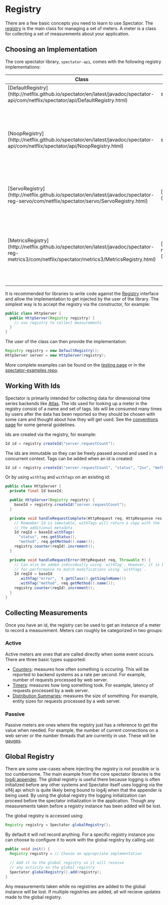 # Registry

There are a few basic concepts you need to learn to use Spectator.
The [registry](http://netflix.github.io/spectator/en/latest/javadoc/spectator-api/com/netflix/spectator/api/Registry.html)
is the main class for managing a set of meters. A meter is a class for collecting a set of
measurements about your application.

## Choosing an Implementation

The core spectator library, `spectator-api`, comes with the following registry implementations:
 
 <table>
   <thead>
     <th>Class</th>
     <th>Dependency</th>
     <th>Description</th>
   </thead>
   <tbody>
     <tr>
       <td>
       [DefaultRegistry](http://netflix.github.io/spectator/en/latest/javadoc/spectator-api/com/netflix/spectator/api/DefaultRegistry.html)
       </td>
       <td>spectator-api</td>
       <td>
       Updates local counters, frequently used with [unit tests](testing.md).
       </td>
     </tr>
     <tr>
       <td>
       [NoopRegistry](http://netflix.github.io/spectator/en/latest/javadoc/spectator-api/com/netflix/spectator/api/NoopRegistry.html)
       </td>
       <td>spectator-api</td>
       <td>
       Does nothing, tries to make operations as cheap as possible. This implementation is
       typically used to help understand the overhead being created due to instrumentation.
       It can also be useful in testing to help ensure that no side effects were introduced
       where the instrumentation is now needed in order for the application for function
       properly.
       </td>
     </tr>
     <tr>
       <td>
       [ServoRegistry](http://netflix.github.io/spectator/en/latest/javadoc/spectator-reg-servo/com/netflix/spectator/servo/ServoRegistry.html)
       </td>
       <td>[spectator-reg-servo](../registry/servo.md)</td>
       <td>
       Map to [servo library](https://github.com/Netflix/servo). This is the implementation
       typically used at Netflix to report data into [Atlas](https://github.com/Netflix/atlas).
       </td>
     </tr>
     <tr>
       <td>
       [MetricsRegistry](http://netflix.github.io/spectator/en/latest/javadoc/spectator-reg-metrics3/com/netflix/spectator/metrics3/MetricsRegistry.html)
       </td>
       <td>[spectator-reg-metrics3](../registry/metrics3.md)</td>
       <td>
       Map to [metrics3 library](http://metrics.dropwizard.io/3.1.0/). This implementation
       is typically used for reporting to local files, JMX, or other backends like Graphite.
       Note that it uses a hierarchical naming scheme rather than the dimensional naming
       used by Spectator, so the names will get flattened when mapped to this registry.
       </td>
     </tr>
   </tbody>
 </table>

It is recommended for libraries to write code against the
[Registry](http://netflix.github.io/spectator/en/latest/javadoc/spectator-api/com/netflix/spectator/api/Registry.html)
interface and allow the implementation to get injected by the user of the library. The
simplest way is to accept the registry via the constructor, for example:

```java
public class HttpServer {
  public HttpServer(Registry registry) {
    // use registry to collect measurements
  }
}
```

The user of the class can then provide the implementation:

```java
Registry registry = new DefaultRegistry();
HttpServer server = new HttpServer(registry);
```

More complete examples can be found on the [testing page](testing.md) or in the
[spectator-examples repo](https://github.com/brharrington/spectator-examples).

## Working With Ids

Spectator is primarily intended for collecting data for dimensional time series
backends like [Atlas](https://github.com/Netflix/atlas). The ids used for looking
up a meter in the registry consist of a name and set of tags. Ids will be consumed
many times by users after the data has been reported so they should be chosen with
some care and thought about how they will get used. See the [conventions page](conventions.md)
for some general guidelines.

Ids are created via the registry, for example:

```java
Id id = registry.createId("server.requestCount");
```

The ids are immutable so they can be freely passed around and used in a concurrent
context. Tags can be added when an id is created:

```java
Id id = registry.createId("server.requestCount", "status", "2xx", "method", "GET");
```

Or by using `withTag` and `withTags` on an existing id:

```java
public class HttpServer {
  private final Id baseId;

  public HttpServer(Registry registry) {
    baseId = registry.createId("server.requestCount");
  }

  private void handleRequestComplete(HttpRequest req, HttpResponse res) {
    // Remember Id is immutable, withTags will return a copy with the
    // the additional metadata
    Id reqId = baseId.withTags(
      "status", res.getStatus(),
      "method", req.getMethod().name());
    registry.counter(reqId).increment();
  }

  private void handleRequestError(HttpRequest req, Throwable t) {
    // Can also be added individually using `withTag`. However, it is better
    // for performance to batch modifications using `withTags`.
    Id reqId = baseId
      .withTag("error",  t.getClass().getSimpleName())
      .withTag("method", req.getMethod().name());
    registry.counter(reqId).increment();
  }
}
```

## Collecting Measurements

Once you have an id, the registry can be used to get an instance of a meter to
record a measurement. Meters can roughly be categorized in two groups:

### Active

Active meters are ones that are called directly when some event occurs. There are
three basic types supported:

* [Counters](counter.md): measures how often something is occuring. This will be
  reported to backend systems as a rate per second. For example, number of requests
  processed by web server.
* [Timers](timer.md): measures how long something took. For example, latency of
  requests processed by a web server.
* [Distribution Summaries](dist-summary.md): measures the size of something. For
  example, entity sizes for requests processed by a web server.

### Passive

Passive meters are ones where the registry just has a reference to get the value
when needed. For example, the number of current connections on a web server or
the number threads that are currently in use. These will be [gauges](gauge.md).

## Global Registry

There are some use-cases where injecting the registry is not possible or is too
cumbersome. The main example from the core spectator libraries is the
[log4j appender](../ext/log4j2.md). The global registry is useful there because
logging is often initialized before any other systems and Spectator itself uses
logging via the slf4j api which is quite likely being bound to log4j when that
the appender is being used. By using the global registry the logging initialization
can proceed before the spectator initialization in the application. Though any
measurements taken before a registry instance has been added will be lost.

The global registry is accessed using:

```java
Registry registry = Spectator.globalRegistry();
```

By default it will not record anything. For a specific registry instance you can
choose to configure it to work with the global registry by calling `add`:

```java
public void init() {
  Registry registry = // Choose an appropriate implementation
  
  // Add it to the global registry so it will receive
  // any activity on the global registry
  Spectator.globalRegistry().add(registry);
}
```

Any measurements taken while no registries are added to the global instance will
be lost. If multiple registries are added, all will recieve updates made to the global
registry.
